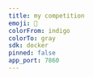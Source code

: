 ```yaml
---
title: my competition
emoji: 🏢
colorFrom: indigo
colorTo: gray
sdk: docker
pinned: false
app_port: 7860
---
```

